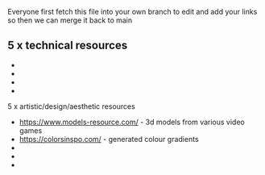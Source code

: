 Everyone first fetch this file into your own branch to edit and add your links so then we can merge it back to main

5 x technical resources
- 
- 
- 
- 
- 

5 x artistic/design/aesthetic resources

- https://www.models-resource.com/ - 3d models from various video games
- https://colorsinspo.com/ - generated colour gradients  
- 
- 
- 